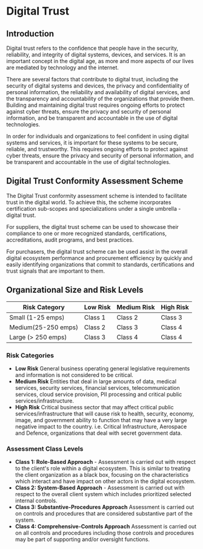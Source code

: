 # Digital Trust

## Introduction

Digital trust refers to the confidence that people have in the security, reliability, and integrity of digital systems, devices, and services. It is an important concept in the digital age, as more and more aspects of our lives are mediated by technology and the internet.

There are several factors that contribute to digital trust, including the security of digital systems and devices, the privacy and confidentiality of personal information, the reliability and availability of digital services, and the transparency and accountability of the organizations that provide them. Building and maintaining digital trust requires ongoing efforts to protect against cyber threats, ensure the privacy and security of personal information, and be transparent and accountable in the use of digital technologies.

In order for individuals and organizations to feel confident in using digital systems and services, it is important for these systems to be secure, reliable, and trustworthy. This requires ongoing efforts to protect against cyber threats, ensure the privacy and security of personal information, and be transparent and accountable in the use of digital technologies.

## Digital Trust Conformity Assessment Scheme

The Digital Trust conformity assessment scheme is intended to facilitate trust in the digital world. To achieve this, the scheme incorporates certification sub-scopes and specializations under a single umbrella - digital trust.

For suppliers, the digital trust scheme can be used to showcase their compliance to one or more recognized standards, certifications, accreditations, audit programs, and best practices.

For purchasers, the digital trust scheme can be used assist in the overall digital ecosystem performance and procurement efficiency by quickly and easily identifying organizations that commit to standards, certifications and trust signals that are important to them.

## Organizational Size and Risk Levels

|Risk Category|Low Risk|Medium Risk|High Risk|
|---|---|---|---|
|Small (1-25 emps)|Class 1|Class 2|Class 3|
|Medium(25-250 emps)|Class 2|Class 3|Class 4|
|Large (> 250 emps)|Class 3|Class 4|Class 4|

### Risk Categories

* **Low Risk** General business operating general legislative requirements and information is not considered to be critical.
* **Medium Risk** Entities that deal in large amounts of data, medical services, security services, financial services, telecommunication services, cloud service provision, PII processing and critical public services/infrastructure.
* **High Risk** Critical business sector that may affect critical public services/infrastructure that will cause risk to health, security, economy, image, and government ability to function that may have a very large negative impact to the country. i.e. Critical Infrastructure, Aerospace and Defence, organizations that deal with secret government data.

### Assessment Class Levels

* **Class 1: Role-Based Approach** - Assessment is carried out with respect to the client's role within a digital ecosystem. This is similar to treating the client organization as a black box, focusing on the characteristics which interact and have impact on other actors in the digital ecosystem.
* **Class 2: System-Based Approach** - Assessment is carried out with respect to the overall client system which includes prioritized selected internal controls.
* **Class 3: Substantive-Procedures Approach** Assessment is carried out on controls and procedures that are considered substantive part of the system.
* **Class 4: Comprehensive-Controls Approach** Assessment is carried out on all controls and procedures including those controls and procedures may be part of supporting and/or oversight functions.

